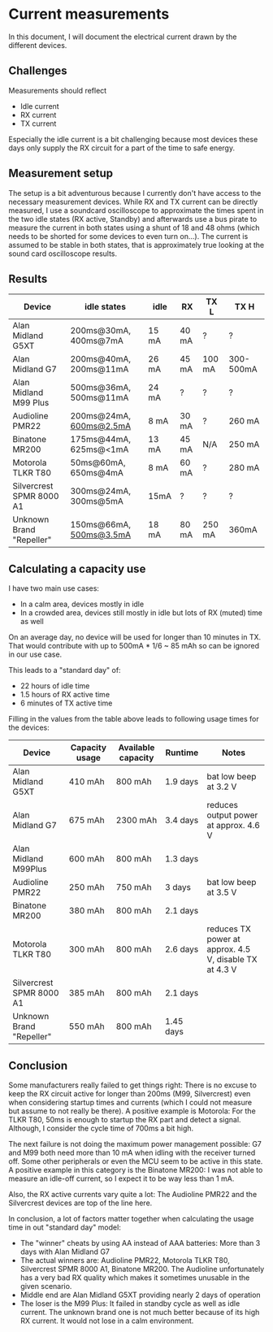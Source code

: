 # Current measurements
In this document, I will document the electrical current drawn by the different devices.

## Challenges
Measurements should reflect

* Idle current
* RX current
* TX current

Especially the idle current is a bit challenging because most devices these days only supply the RX circuit for a part of the time to safe energy.

## Measurement setup
The setup is a bit adventurous because I currently don't have access to the necessary measurement devices.
While RX and TX current can be directly measured, I use a soundcard oscilloscope to approximate the times spent in the two idle states (RX active, Standby) and afterwards use a bus pirate to measure the current in both states using a shunt of 18 and 48 ohms (which needs to be shorted for some devices to even turn on...).
The current is assumed to be stable in both states, that is approximately true looking at the sound card oscilloscope results.

## Results

| Device                 | idle states           | idle | RX    | TX L  | TX H  |
| ---------------------- | --------------------- | ---- | ----- | ----- | ----- |
| Alan Midland G5XT      | 200ms@30mA, 400ms@7mA | 15 mA| 40 mA | ?     | ?     |
| Alan Midland G7        | 200ms@40mA, 200ms@11mA| 26 mA| 45 mA | 100 mA| 300-500mA |
| Alan Midland M99 Plus | 500ms@36mA, 500ms@11mA | 24 mA | ? | ? | ? |
| Audioline PMR22        | 200ms@24mA, 600ms@2.5mA | 8 mA | 30 mA | ? | 260 mA|
| Binatone MR200         | 175ms@44mA, 625ms@<1mA| 13 mA| 45 mA | N/A   | 250 mA|
| Motorola TLKR T80      | 50ms@60mA, 650ms@4mA  | 8 mA | 60 mA | ?     | 280 mA |
| Silvercrest SPMR 8000 A1 | 300ms@24mA, 300ms@5mA | 15mA | ? | ? | ? |
| Unknown Brand "Repeller"| 150ms@66mA, 500ms@3.5mA | 18 mA| 80 mA| 250 mA| 360mA|

## Calculating a capacity use
I have two main use cases:
* In a calm area, devices mostly in idle
* In a crowded area, devices still mostly in idle but lots of RX (muted) time as well

On an average day, no device will be used for longer than 10 minutes in TX. That would contribute with up to 500mA * 1/6 ~ 85 mAh so can be ignored in our use case.

This leads to a "standard day" of:
* 22 hours of idle time
* 1.5 hours of RX active time
* 6 minutes of TX active time

Filling in the values from the table above leads to following usage times for the devices:

| Device | Capacity usage | Available capacity | Runtime | Notes |
|--------|---------------|--------------------|---------|--------|
| Alan Midland G5XT | 410 mAh | 800 mAh | 1.9 days | bat low beep at 3.2 V |
| Alan Midland G7 | 675 mAh | 2300 mAh | 3.4 days | reduces output power at approx. 4.6 V |
| Alan Midland M99Plus | 600 mAh | 800 mAh | 1.3 days | |
| Audioline PMR22 | 250 mAh | 750 mAh | 3 days | bat low beep at 3.5 V |
| Binatone MR200 | 380 mAh | 800 mAh | 2.1 days | |
| Motorola TLKR T80 | 300 mAh | 800 mAh | 2.6 days | reduces TX power at approx. 4.5 V, disable TX at 4.3 V|
| Silvercrest SPMR 8000 A1 | 385 mAh | 800 mAh | 2.1 days | |
| Unknown Brand "Repeller"| 550 mAh | 800 mAh | 1.45 days | |


## Conclusion
Some manufacturers really failed to get things right: There is no excuse to keep the RX circuit active for longer than 200ms (M99, Silvercrest) even when considering startup times and currents (which I could not measure but assume to not really be there).
A positive example is Motorola: For the TLKR T80, 50ms is enough to startup the RX part and detect a signal. Although, I consider the cycle time of 700ms a bit high.

The next failure is not doing the maximum power management possible: G7 and M99 both need more than 10 mA when idling with the receiver turned off. Some other peripherals or even the MCU seem to be active in this state.
A positive example in this category is the Binatone MR200: I was not able to measure an idle-off current, so I expect it to be way less than 1 mA.

Also, the RX active currents vary quite a lot: The Audioline PMR22 and the Silvercrest devices are top of the line here.

In conclusion, a lot of factors matter together when calculating the usage time in out "standard day" model:
* The "winner" cheats by using AA instead of AAA batteries: More than 3 days with Alan Midland G7
* The actual winners are: Audioline PMR22, Motorola TLKR T80, Silvercrest SPMR 8000 A1, Binatone MR200. The Audioline unfortunately has a very bad RX quality which makes it sometimes unusable in the given scenario.
* Middle end are Alan Midland G5XT providing nearly 2 days of operation
* The loser is the M99 Plus: It failed in standby cycle as well as idle current. The unknown brand one is not much better because of its high RX current. It would not lose in a calm environment.


